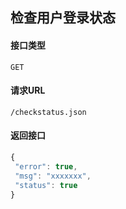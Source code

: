 ## 检查用户登录状态
#### 接口类型
	GET
#### 请求URL
	/checkstatus.json
#### 返回接口
```js
{
 "error": true,
 "msg": "xxxxxxx",
 "status": true
}
```